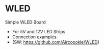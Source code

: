 # WLED
Simple WLED Board
 - For 5V and 12V LED Strips
 - Connection examples
 - (SW: https://github.com/Aircoookie/WLED)
